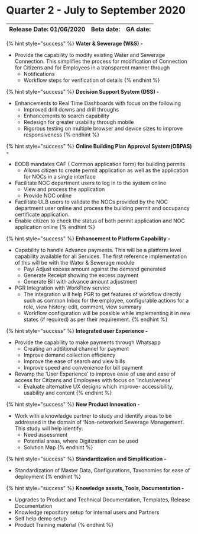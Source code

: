 # Quarter 2 - July to September 2020

| Release Date: 01/06/2020 | Beta date:  | GA date:  |
| :--- | :--- | :--- |


{% hint style="success" %}
**Water & Sewerage \(W&S\) -** 

* Provide the capability to modify existing Water and Sewerage Connection. This simplifies the process for modification of Connection for Citizens and for Employees in a transparent manner through
  * Notifications
  * Workflow steps for verification of details
{% endhint %}

{% hint style="success" %}
**Decision Support System \(DSS\) -**

* Enhancements to Real Time Dashboards with focus on the following
  * Improved drill downs and drill throughs
  * Enhancements to search capability
  * Redesign for greater usability through mobile
  * Rigorous testing on multiple browser and device sizes to improve responsiveness
{% endhint %}

{% hint style="success" %}
**Online Building Plan Approval System\(OBPAS\) -** 

* EODB mandates CAF \( Common application form\) for building permits
  * Allows citizen to create permit application as well as the application for NOCs in a single interface
* Facilitate NOC department users to log in to the system online
  * View and process the application
  * Provide NOC online
* Facilitate ULB users to validate the NOCs provided by the NOC department user online and process the building permit and occupancy certificate application.
* Enable citizen to check the status of both permit application and NOC application online
{% endhint %}

{% hint style="success" %}
**Enhancement to Platform Capability -**

* Capability to handle Advance payments. This will be a platform level capability available for all Services. The first reference implementation of this will be with the Water & Sewerage module 
  * Pay/ Adjust excess amount against the demand generated
  * Generate Receipt showing the excess payment
  * Generate Bill with advance amount adjustment
* PGR Integration with WorkFlow service
  * The integration will help PGR to get features of workflow directly such as common Inbox for the employee, configurable actions for a role, view history, edit, comment, view summary
  * Workflow configuration will be possible while implementing it in new states \(if required\) as per their requirement.
{% endhint %}

{% hint style="success" %}
**Integrated user Experience -** 

* Provide the capability to make payments through Whatsapp
  * Creating an additional channel for payment
  * Improve demand collection efficiency
  * Improve the ease of search and view bills
  * Improve speed and convenience for bill payment
* Revamp the ‘User Experience’ to improve ease of use and ease of access for Citizens and Employees with focus on ‘Inclusiveness’
  * Evaluate alternative UX designs which improve- accessibility, usability and content
{% endhint %}

{% hint style="success" %}
**New Product Innovation -** 

* Work with a knowledge partner to study and identify areas to be addressed in the domain of ‘Non-networked Sewerage Management’.  This study will help identify:
  * Need assessment 
  * Potential areas, where Digitization can be used
  * Solution Map
{% endhint %}

{% hint style="success" %}
**Standardization and Simplification -**

* Standardization of Master Data, Configurations, Taxonomies for ease of deployment
{% endhint %}

{% hint style="success" %}
**Knowledge assets, Tools, Documentation -**

* Upgrades to Product and Technical Documentation, Templates, Release Documentation
* Knowledge repository setup for internal users and Partners
* Self help demo setup
* Product Training material
{% endhint %}




